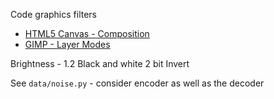 Code graphics filters

* [HTML5 Canvas - Composition](https://www.tutorialspoint.com/html5/canvas_composition.htm)
* [GIMP - Layer Modes](https://docs.gimp.org/en/gimp-concepts-layer-modes.html)


Brightness - 1.2
Black and white
2 bit
Invert

See `data/noise.py` - consider encoder as well as the decoder